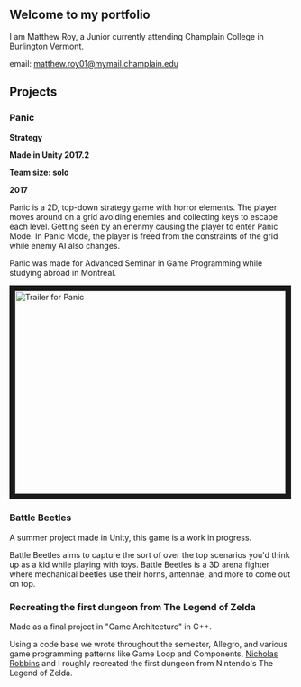 ## Welcome to my portfolio

I am Matthew Roy, a Junior currently attending Champlain College in Burlington Vermont.

email: matthew.roy01@mymail.champlain.edu

## Projects

### Panic

**Strategy**

**Made in Unity 2017.2**

**Team size: solo**

**2017**

Panic is a 2D, top-down strategy game with horror elements. The player moves around on a grid avoiding enemies and collecting keys to escape each level. Getting seen by an enenmy causing the player to enter Panic Mode. In Panic Mode, the player is freed from the constraints of the grid while enemy AI also changes.

Panic was made for Advanced Seminar in Game Programming while studying abroad in Montreal.

<a href="http://www.youtube.com/watch?feature=player_embedded&v=mbQOlYpU16U
" target="_blank"><img src="http://img.youtube.com/vi/mbQOlYpU16U/0.jpg" 
alt="Trailer for Panic" width="480" height="360" border="10" /></a>

### Battle Beetles

A summer project made in Unity, this game is a work in progress.

Battle Beetles aims to capture the sort of over the top scenarios you'd think up as a kid while playing with toys. Battle Beetles is a 3D arena fighter where mechanical beetles use their horns, antennae, and more to come out on top.

### Recreating the first dungeon from The Legend of Zelda

Made as a final project in "Game Architecture" in C++.

Using a code base we wrote throughout the semester, Allegro, and various game programming patterns like Game Loop and Components, [Nicholas Robbins](https://github.com/telden) and I roughly recreated the first dungeon from Nintendo's The Legend of Zelda.
